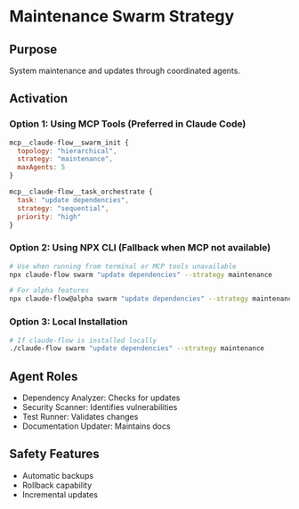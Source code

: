 # Maintenance Swarm Strategy

## Purpose
System maintenance and updates through coordinated agents.

## Activation

### Option 1: Using MCP Tools (Preferred in Claude Code)
```javascript
mcp__claude-flow__swarm_init {
  topology: "hierarchical",
  strategy: "maintenance",
  maxAgents: 5
}

mcp__claude-flow__task_orchestrate {
  task: "update dependencies",
  strategy: "sequential",
  priority: "high"
}
```

### Option 2: Using NPX CLI (Fallback when MCP not available)
```bash
# Use when running from terminal or MCP tools unavailable
npx claude-flow swarm "update dependencies" --strategy maintenance

# For alpha features
npx claude-flow@alpha swarm "update dependencies" --strategy maintenance
```

### Option 3: Local Installation
```bash
# If claude-flow is installed locally
./claude-flow swarm "update dependencies" --strategy maintenance
```

## Agent Roles
- Dependency Analyzer: Checks for updates
- Security Scanner: Identifies vulnerabilities
- Test Runner: Validates changes
- Documentation Updater: Maintains docs

## Safety Features
- Automatic backups
- Rollback capability
- Incremental updates
